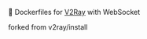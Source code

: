 :whale: Dockerfiles for [V2Ray](https://github.com/v2ray/v2ray-core) with WebSocket

forked from v2ray/install
